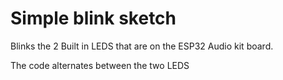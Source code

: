 # Simple blink sketch

Blinks the 2 Built in LEDS that are on the ESP32 Audio kit board.

The code alternates between the two LEDS
